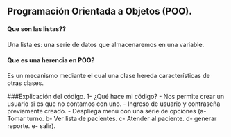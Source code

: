 ## Programación Orientada a Objetos (POO).

#### Que son las listas??
Una lista es: una serie de datos que almacenaremos en una variable.

#### Que es una herencia en POO?
Es un mecanismo mediante el cual una clase hereda características de otras clases.

###Explicación del código.
	1- ¿Qué hace mi código?
		- Nos permite crear un usuario si es que no contamos con uno.
		- Ingreso de usuario y contraseña previamente creado.
		- Despliega menú con una serie de opciones (a- Tomar turno. b- Ver lista de pacientes. 
			c- Atender al paciente. d- generar reporte. e- salir).
